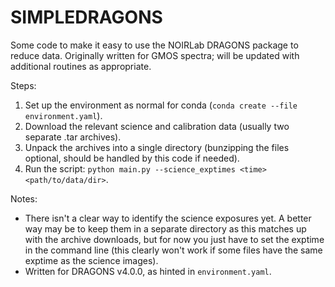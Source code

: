 # SIMPLEDRAGONS

Some code to make it easy to use the NOIRLab DRAGONS package to reduce data.
Originally written for GMOS spectra; will be updated with additional routines as appropriate.

Steps:
1. Set up the environment as normal for conda (`conda create --file environment.yaml`).
2. Download the relevant science and calibration data (usually two separate .tar archives).
3. Unpack the archives into a single directory (bunzipping the files optional, should be handled by this code if needed).
4. Run the script: `python main.py --science_exptimes <time> <path/to/data/dir>`.

Notes:
- There isn't a clear way to identify the science exposures yet.  A better way may be to keep them in a separate directory as this matches up with the archive downloads, but for now you just have to set the exptime in the command line (this clearly won't work if some files have the same exptime as the science images).
- Written for DRAGONS v4.0.0, as hinted in `environment.yaml`.